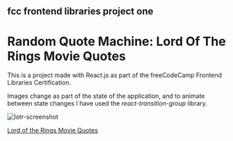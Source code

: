 ## fcc frontend libraries project one

# Random Quote Machine: Lord Of The Rings Movie Quotes

This is a project made with React.js as part of the freeCodeCamp Frontend Libraries Certification.

Images change as part of the state of the application, and to animate between state changes I have used the *react-transition-group* library.

![lotr-screenshot](https://user-images.githubusercontent.com/57681651/98591105-aced4800-22c7-11eb-9876-4682a6c1798c.JPG)

[Lord of the Rings Movie Quotes](https://master.d3fb1rattu62ed.amplifyapp.com/)
